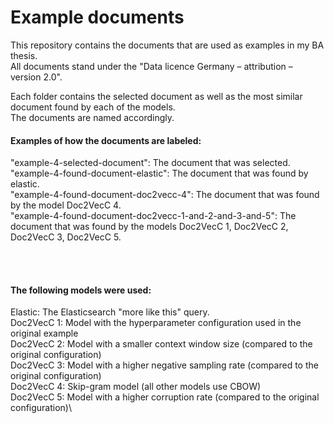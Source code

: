 # Example documents
This repository contains the documents that are used as examples in my BA thesis.\
All documents stand under the "Data licence Germany – attribution – version 2.0".

Each folder contains the selected document as well as the most similar document found by each of the models.\
The documents are named accordingly. 


#### Examples of how the documents are labeled:
"example-4-selected-document": The document that was selected.\
"example-4-found-document-elastic": The document that was found by elastic.\
"example-4-found-document-doc2vecc-4": The document that was found by the model Doc2VecC 4.\
"example-4-found-document-doc2vecc-1-and-2-and-3-and-5": The document that was found by the models Doc2VecC 1, Doc2VecC 2, Doc2VecC 3, Doc2VecC 5.

<br/><br/>

#### The following models were used:
Elastic:    The Elasticsearch "more like this" query.\
Doc2VecC 1: Model with the hyperparameter configuration used in the original example\
Doc2VecC 2: Model with a smaller context window size (compared to the original configuration)\
Doc2VecC 3: Model with a higher negative sampling rate (compared to the original configuration)\
Doc2VecC 4: Skip-gram model (all other models use CBOW)\
Doc2VecC 5: Model with a higher corruption rate (compared to the original configuration)\


